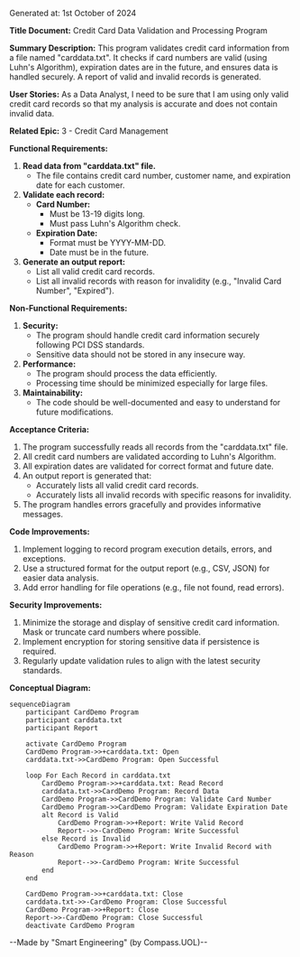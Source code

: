 Generated at: 1st October of 2024

**Title Document:** Credit Card Data Validation and Processing Program

**Summary Description:** 
This program validates credit card information from a file named "carddata.txt". It checks if card numbers are valid (using Luhn's Algorithm), expiration dates are in the future, and ensures data is handled securely. A report of valid and invalid records is generated.

**User Stories:** 
As a Data Analyst, I need to be sure that I am using only valid credit card records so that my analysis is accurate and does not contain invalid data.

**Related Epic:** 
3 - Credit Card Management

**Functional Requirements:**
1. **Read data from "carddata.txt" file.**
   - The file contains credit card number, customer name, and expiration date for each customer.
2. **Validate each record:**
   - **Card Number:** 
     - Must be 13-19 digits long.
     - Must pass Luhn's Algorithm check.
   - **Expiration Date:**
     - Format must be YYYY-MM-DD.
     - Date must be in the future.
3. **Generate an output report:**
   - List all valid credit card records.
   - List all invalid records with reason for invalidity (e.g., "Invalid Card Number", "Expired").

**Non-Functional Requirements:**
1. **Security:** 
   - The program should handle credit card information securely following PCI DSS standards.
   - Sensitive data should not be stored in any insecure way.
2. **Performance:** 
   - The program should process the data efficiently.
   - Processing time should be minimized especially for large files.
3. **Maintainability:** 
   - The code should be well-documented and easy to understand for future modifications.

**Acceptance Criteria:**
1. The program successfully reads all records from the "carddata.txt" file.
2. All credit card numbers are validated according to Luhn's Algorithm.
3. All expiration dates are validated for correct format and future date.
4. An output report is generated that:
   - Accurately lists all valid credit card records.
   - Accurately lists all invalid records with specific reasons for invalidity.
5. The program handles errors gracefully and provides informative messages.

**Code Improvements:**
1. Implement logging to record program execution details, errors, and exceptions.
2. Use a structured format for the output report (e.g., CSV, JSON) for easier data analysis.
3. Add error handling for file operations (e.g., file not found, read errors).

**Security Improvements:**
1. Minimize the storage and display of sensitive credit card information. Mask or truncate card numbers where possible.
2. Implement encryption for storing sensitive data if persistence is required.
3. Regularly update validation rules to align with the latest security standards.

**Conceptual Diagram:**

```mermaid
sequenceDiagram
    participant CardDemo Program
    participant carddata.txt
    participant Report

    activate CardDemo Program
    CardDemo Program->>+carddata.txt: Open
    carddata.txt->>CardDemo Program: Open Successful
    
    loop For Each Record in carddata.txt
        CardDemo Program->>+carddata.txt: Read Record
        carddata.txt->>CardDemo Program: Record Data
        CardDemo Program->>CardDemo Program: Validate Card Number
        CardDemo Program->>CardDemo Program: Validate Expiration Date
        alt Record is Valid
            CardDemo Program->>+Report: Write Valid Record
            Report-->>-CardDemo Program: Write Successful
        else Record is Invalid
            CardDemo Program->>+Report: Write Invalid Record with Reason
            Report-->>-CardDemo Program: Write Successful
        end
    end

    CardDemo Program->>+carddata.txt: Close
    carddata.txt->>-CardDemo Program: Close Successful
    CardDemo Program->>+Report: Close
    Report->>-CardDemo Program: Close Successful
    deactivate CardDemo Program
```

--Made by "Smart Engineering" (by Compass.UOL)--
